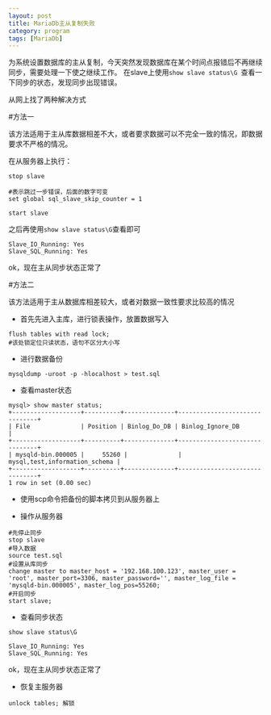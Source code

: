 ```yaml
---
layout: post
title: MariaDb主从复制失败
category: program
tags: [MariaDb]
---
```


为系统设置数据库的主从复制，今天突然发现数据库在某个时间点报错后不再继续同步，需要处理一下使之继续工作。
在slave上使用`show slave status\G `查看一下同步的状态，发现同步出现错误。

从网上找了两种解决方式

#方法一 

该方法适用于主从库数据相差不大，或者要求数据可以不完全一致的情况，即数据要求不严格的情况。

在从服务器上执行：

```
stop slave

#表示跳过一步错误，后面的数字可变
set global sql_slave_skip_counter = 1

start slave

```
之后再使用`show slave status\G`查看即可

```
Slave_IO_Running: Yes
Slave_SQL_Running: Yes
```
ok，现在主从同步状态正常了

#方法二 

该方法适用于主从数据库相差较大，或者对数据一致性要求比较高的情况

* 首先先进入主库，进行锁表操作，放置数据写入

```
flush tables with read lock;
#该处锁定位只读状态，语句不区分大小写

```
* 进行数据备份

```
mysqldump -uroot -p -hlocalhost > test.sql
```

* 查看master状态

```
mysql> show master status;
+-------------------+----------+--------------+-------------------------------+
| File              | Position | Binlog_Do_DB | Binlog_Ignore_DB              |
+-------------------+----------+--------------+-------------------------------+
| mysqld-bin.000005 |     55260 |              | mysql,test,information_schema |
+-------------------+----------+--------------+-------------------------------+
1 row in set (0.00 sec)

```

* 使用scp命令把备份的脚本拷贝到从服务器上

* 操作从服务器

```
#先停止同步
stop slave
#导入数据
source test.sql
#设置从库同步
change master to master_host = '192.168.100.123', master_user = 'root', master_port=3306, master_password='', master_log_file = 'mysqld-bin.000005', master_log_pos=55260;
#开启同步
start slave;
```

* 查看同步状态

```
show slave status\G

Slave_IO_Running: Yes
Slave_SQL_Running: Yes
```
ok，现在主从同步状态正常了

* 恢复主服务器

```
unlock tables; 解锁
```













